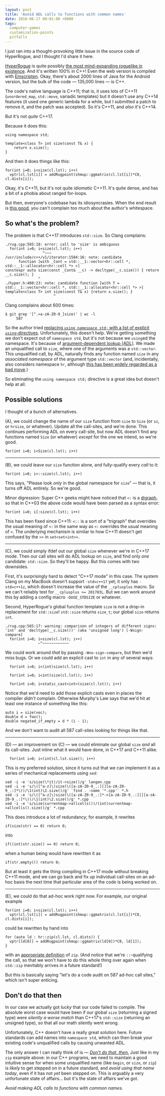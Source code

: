 ```yaml
---
layout: post
title: 'Avoid ADL calls to functions with common names'
date: 2018-06-17 00:01:00 +0000
tags:
  computer-games
  customization-points
  pitfalls
---
```


I just ran into a thought-provoking little issue in the source code of
HyperRogue, and I thought I'd share it here.

[HyperRogue](https://github.com/zenorogue/hyperrogue) is quite possibly [the
most mind-expanding roguelike in existence](https://www.rockpapershotgun.com/2017/09/28/hyperrogue-non-euclidean-roguelike/).
And it's written 100% in C++! Even the web version is
compiled with [Emscripten](http://kripken.github.io/emscripten-site/docs/getting_started/Tutorial.html).
Okay, there's about 2000 lines of Java for the Android version, but the
bulk of the code — 135,000 lines — is C++.

The code's native language is C++11; that is, it uses lots of C++11 (`unordered_map`,
`std::move`, variadic templates) but it doesn't use any C++14 features (it used one
generic lambda for a while, but I submitted a patch to remove it, and the patch was
accepted). So it's C++11, and _also_ it's C++14.

But it's not _quite_ C++17.

Because it does this:

    using namespace std;

    template<class T> int size(const T& x) {
        return x.size();
    }

And then it does things like this:

    for(int i=0; i<size(cl.lst); i++)
      vptr[cl.lst[i]] = addRugpoint(shmup::ggmatrix(cl.lst[i])*C0, cl.dists[i]);

Okay, it's C++11, but it's not quite _idiomatic_ C++11. It's quite dense, and has a bit of a phobia
about ranged for-loops.

But then, everyone's codebase has its idiosyncrasies. When the end result
is [this good](https://www.youtube.com/watch?v=a7QO9sypSfM&t=5m29s), you can't complain too much
about the author's whitespace.


## So what's the problem?

The problem is that C++17 introduces `std::size`. So Clang complains:

    ./rug.cpp:585:18: error: call to 'size' is ambiguous
      for(int i=0; i<size(cl.lst); i++)
                     ^~~~
    /usr/include/c++/v1/iterator:1584:16: note: candidate
          function [with _Cont = std::__1::vector<hr::cell *, std::__1::allocator<hr::cell *> >]
    constexpr auto size(const _Cont& __c) -> decltype(__c.size()) { return __c.size(); }
                   ^
    ./hyper.h:400:23: note: candidate function [with T = std::__1::vector<hr::cell *, std::__1::allocator<hr::cell *> >]
    template<class T> int size(const T& x) {return x.size(); }
                          ^

Clang complains about 600 times:

    $ git grep '[^.>a-zA-Z0-9_]size(' | wc -l
         587

So the author tried [replacing `using namespace std;` with a list of explicit `using`-directives](https://github.com/zenorogue/hyperrogue/commit/d3200253db6866ed278540e136a7464e14c1d11a).
Unfortunately, this doesn't help. We're getting something we don't expect out of `namespace std`,
but it's not because we `using`ed the namespace. It's because of [argument-dependent lookup (ADL)](https://en.cppreference.com/w/cpp/language/adl).
We made an unqualified call to `size`, where one of the arguments was a `std::vector`. This unqualified call,
by ADL, naturally finds any function named `size` in any *associated namespace* of the argument type
`std::vector` (and, incidentally, also considers namespace `hr`, although
[this has been widely regarded as a bad move](http://www.open-std.org/jtc1/sc22/wg21/docs/papers/2018/p0934r0.pdf).)

So eliminating the `using namespace std;` directive is a great idea but doesn't help at all.


## Possible solutions

I thought of a bunch of alternatives.

(A), we could change the name of our `size` function from `size` to `Size` (or `sz`, or `hrsize`, or whatever).
Update all the call-sites, and we're done. This continues performing ADL on every call-site, but now ADL
doesn't find any functions named `Size` (or whatever) *except* for the one we intend, so we're good.

    for(int i=0; i<Size(cl.lst); i++)

----

(B), we could leave our `size` function alone, and fully-qualify every *call* to it:

    for(int i=0; i<::size(cl.lst); i++)

This says, "Please look *only* in the global namespace for `size`" — that is, it turns off ADL entirely.
So we're good.

Minor digression: Super C++ geeks might have noticed that `<:` is a [digraph](http://en.cppreference.com/w/cpp/language/operator_alternative),
so that in C++03 the above code would have been parsed as a syntax error:

    for(int i=0; i[:size(cl.lst); i++)

This has been fixed since C++11: `<::` is a sort of a "trigraph" that overrides the usual meaning
of `<:` in the same way as `<:` overrides the usual meaning of `<`. The underlying mechanism is similar
to how C++11 doesn't get confused by the `>>` in `set<set<int>>`.

----

(C), we could simply ifdef out our global `size` whenever we're in C++17 mode. Then our call sites will
do ADL lookup on `size`, and find only *one* candidate: `std::size`. So they'll be happy. But this
comes with two downsides.

First, it's surprisingly hard to detect "C++17 mode" in this case. The system Clang on my MacBook
doesn't support `-std=c++17` yet; it only has `-std=c++1z`, which doesn't increase the value of
the `__cplusplus` macro. So we can't reliably test for `__cplusplus >= 201703L`. But we can work around
this by adding a config macro `-DUSE_STDSIZE` or whatever.

Second, HyperRogue's global function template `size` is not a drop-in replacement for `std::size`!
`std::size` returns `size_t`; our global `size` returns `int`.

    ./rug.cpp:585:17: warning: comparison of integers of different signs: 'int' and 'decltype(__c.size())' (aka 'unsigned long') [-Wsign-compare]
      for(int i=0; i<size(cl.lst); i++)
                   ~^~~~~~~~~~~~~

We could work around *that* by passing `-Wno-sign-compare`, but then we'd miss bugs.
Or we could add an explicit cast to `int` in any of several ways:

      for(int i=0; i<(int)size(cl.lst); i++)

      for(int i=0; i<int(size(cl.lst)); i++)

      for(int i=0; i<static_cast<int>(size(cl.lst)); i++)

Notice that we'd need to add those explicit casts even in places the compiler *didn't* complain.
Otherwise Murphy's Law says that we'd hit at least one instance of something like this:

    auto i = size(vec);
    double d = foo();
    double negated_if_empty = d * (i - 1);

And we don't want to audit all 587 call-sites looking for things like that.

----

(D) — an improvement on (C) — we could eliminate our global `size` *and* all its call-sites.
Just inline what it would have done, in C++17 and C++11 alike.

      for(int i=0; i<(int)cl.lst.size(); i++)

This is my preferred solution, since it turns out that we can implement it as a series of
mechanical replacements using `sed`:

    sed -i -e 's/size(\*it)/it->size()/g' langen.cpp
    sed -i -e 's/\([^a-z]\)size(\([a-zA-Z0-9_.:][][a-zA-Z0-9_.:]*\))/\1(int)\2.size()/g' `find . -name '*.cpp'` *.h
    sed -i -e 's/\([^a-z]\)size(\([a-zA-Z0-9_.:]*->[a-zA-Z0-9_.:][][a-zA-Z0-9_.:]*\))/\1(int)\2.size()/g' *.cpp
    sed -i -e 's/size(currentmap->allcells())/(int)currentmap->allcells().size()/g' *.cpp

This does introduce a lot of redundancy; for example, it rewrites

    if(size(str) == 0) return 0;

into

    if((int)str.size() == 0) return 0;

when a human being would have rewritten it as

    if(str.empty()) return 0;

But at least it gets the thing compiling in C++17 mode without breaking C++11 mode, and
we can go back and fix up individual call-sites on an ad-hoc basis the next time that particular
area of the code is being worked on.

----

(E), we could do that ad-hoc work right now. For example, our original example

    for(int i=0; i<size(cl.lst); i++)
      vptr[cl.lst[i]] = addRugpoint(shmup::ggmatrix(cl.lst[i])*C0, cl.dists[i]);

could be rewritten by hand into

    for (auto ld : hr::zip(cl.lst, cl.dists)) {
      vptr[ld[0]] = addRugpoint(shmup::ggmatrix(ld[0])*C0, ld[1]);
    }

with an [appropriate definition](https://stackoverflow.com/questions/8511035/sequence-zip-function-for-c11)
of `zip`. (And notice that we're `::`-qualifying the call, so that we won't have to
do this whole thing over again when `std::zip` inevitably arrives in a future standard!)

But this is basically saying "let's do a code audit on 587 ad-hoc call sites," which
isn't super enticing.


## Don't do that then

In our case we actually got *lucky* that our code failed to compile.
The absolute worst case would have been if our global `size` (returning a signed type)
were *silently a worse match* than C++17's `std::size` (returning an unsigned type),
so that all our math silently went wrong.

Unfortunately, C++ doesn't have a really great solution here. Future standards can add
names into `namespace std`, which can then break your existing code's unqualified calls
by causing unwanted ADL.

The only answer I can really think of is — [*Don't do that, then.*](https://www.youtube.com/watch?v=ri3aL8At44I&t=1m25s)
Just like in my `zip` example above: in our C++ programs, we need to maintain a good
intuitive sense for when some unqualified name (like `begin`, or `size`, or `zip`)
is *likely* to get stepped on in a future standard, and *avoid using that name today*,
even if it has not *yet* been stepped on.
This is arguably a very unfortunate state of affairs... but it's the state of affairs
we've got.

*Avoid making ADL calls to functions with common names.*
